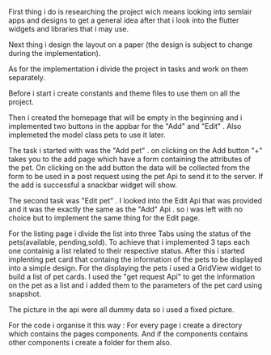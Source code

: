 First thing i do is researching the project wich means looking into semlair apps and designs to get a general idea after that i look into the flutter widgets and libraries that i may use.

Next thing i design the layout on a paper (the design is subject to change during the implementation).

As for the implementation i divide the project in tasks and work on them separately.

Before i start i create constants and theme files to use them on all the project.

Then i created the homepage that will be empty in the beginning and i implemented two buttons in the appbar
for the "Add" and "Edit" . Also implemeted the model class pets to use it later.

The task i started with was the "Add pet" .
on clicking on the Add button "+" takes you to the add page which have a form containing the attributes of the pet.
On clicking on the add button the data will be collected from the form to be used in a post request using the pet Api to send it to the server.
If the add is successful a snackbar widget will show.

The second task was "Edit pet" . I looked into the Edit Api that was provided and it was the exactly the same as the "Add" Api .
so i was left with no choice but to implement the same thing for the Edit page.

For the listing page i divide the list into three Tabs using the status of the pets(available, pending,sold).
To achieve that i implemented 3 taps each one containig a list related to their respective status.
After this i started implenting pet card that containg the information of the pets to be displayed into a simple design.
For the displaying the pets i used a GridView widget to build a list of pet cards.
I used the "get request Api" to get the information on the pet as a list  and i added them to the parameters of the pet card using snapshot.

The picture in the api were all dummy data so i used a fixed picture.

For the code i organise it this way : 
For every page i create a directory which contains the pages components.
And if the components contains other components i create a folder for them also.
